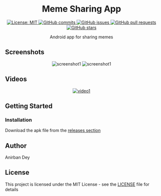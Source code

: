 <h1 align="center"> Meme Sharing App </h1>

<p align="center">
  <a href="https://opensource.org/licenses/MIT">
    <img alt="License: MIT" src="https://img.shields.io/badge/License-MIT-blue.svg">
  </a>

  <a href="https://github.com/soufrabi/MemeSharingApp/commits/master">
    <img alt="GitHub commits" src="https://img.shields.io/github/commit-activity/y/soufrabi/MemeSharingApp?color=red&label=commits">
  </a>

  <a href="https://github.com/soufrabi/MemeSharingApp/issues">
    <img alt="GitHub issues" src="https://img.shields.io/github/issues/soufrabi/MemeSharingApp?color=important">
  </a>
  <a href="https://github.com/soufrabi/MemeSharingApp/pulls">
    <img alt="GitHub pull requests" src="https://img.shields.io/github/issues-pr/soufrabi/MemeSharingApp?color=blueviolet">
  </a>

  <a href="https://github.com/soufrabi/MemeSharingApp/stargazers">
    <img alt="GitHub stars" src="https://img.shields.io/github/stars/soufrabi/MemeSharingApp?style=social">
  </a>

</p>

<p align="center">
Android app for sharing memes
</p>


## Screenshots
<div align="center" style=""> 

  <img alt="screenshot1" style="max-width:40vw;" src="https://soufrabi.github.io/project-assets/MemeSharingApp/screenshots/screenshot1.png">
  <img alt="screenshot1" style="max-width:40vw;" src="https://soufrabi.github.io/project-assets/MemeSharingApp/screenshots/screenshot2.png">

</div>

## Videos
<div align="center" style="">

  [![video1](https://soufrabi.github.io/project-assets/MemeSharingApp/video1.gif)](https://soufrabi.github.io/project-assets/MemeSharingApp/video1.mp4)

</div>


## Getting Started

### Installation
Download the apk file from the
<a href="https://github.com/soufrabi/MemeSharingApp/releases/">releases section</a>


## Author

<a href = "https://anirban.soufrabi.com" style="text-decoration: none; color: inherit;">Anirban Dey</a>

## License

This project is licensed under the MIT License - see the [LICENSE](./LICENSE) file for details





